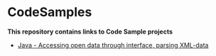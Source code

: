 # CodeSamples

**This repository contains links to Code Sample projects**

- [Java - Accessing open data through interface, parsing XML-data](https://github.com/Pal-Mar/CodeSampleJava/tree/main/src/WeatherData)
